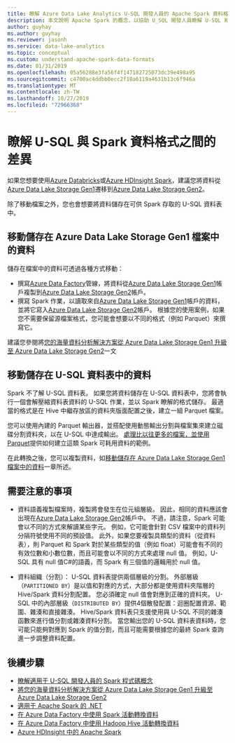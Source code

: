 ```yaml
---
title: 瞭解 Azure Data Lake Analytics U-SQL 開發人員的 Apache Spark 資料格式。
description: 本文說明 Apache Spark 的概念，以協助 U_SQL 開發人員瞭解 U-SQL 和 Spark 資料格式之間的差異。
author: guyhay
ms.author: guyhay
ms.reviewer: jasonh
ms.service: data-lake-analytics
ms.topic: conceptual
ms.custom: understand-apache-spark-data-formats
ms.date: 01/31/2019
ms.openlocfilehash: 05a56288e3fa56f4f147182725073dc39e498a95
ms.sourcegitcommit: c4700ac4ddbb0ecc2f10a6119a4631b13c6f946a
ms.translationtype: MT
ms.contentlocale: zh-TW
ms.lasthandoff: 10/27/2019
ms.locfileid: "72966368"
---
```

# <a name="understand-differences-between-u-sql-and-spark-data-formats"></a>瞭解 U-SQL 與 Spark 資料格式之間的差異

如果您想要使用[Azure Databricks](../azure-databricks/what-is-azure-databricks.md)或[Azure HDInsight Spark](../hdinsight/spark/apache-spark-overview.md)，建議您將資料從[Azure Data Lake Storage Gen1](../data-lake-store/data-lake-store-overview.md)遷移到[Azure Data Lake Storage Gen2](../storage/blobs/data-lake-storage-introduction.md)。

除了移動檔案之外，您也會想要將資料儲存在可供 Spark 存取的 U-SQL 資料表中。

## <a name="move-data-stored-in-azure-data-lake-storage-gen1-files"></a>移動儲存在 Azure Data Lake Storage Gen1 檔案中的資料

儲存在檔案中的資料可透過各種方式移動：

- 撰寫[Azure Data Factory](../data-factory/introduction.md)管線，將資料從[Azure Data Lake Storage Gen1](../data-lake-store/data-lake-store-overview.md)帳戶複製到[Azure Data Lake Storage Gen2](../storage/blobs/data-lake-storage-introduction.md)帳戶。
- 撰寫 Spark 作業，以讀取來自[Azure Data Lake Storage Gen1](../data-lake-store/data-lake-store-overview.md)帳戶的資料，並將它寫入[Azure Data Lake Storage Gen2](../storage/blobs/data-lake-storage-introduction.md)帳戶。 根據您的使用案例，如果您不需要保留源檔案格式，您可能會想要以不同的格式（例如 Parquet）來撰寫它。

建議您參閱將[您的海量資料分析解決方案從 Azure Data Lake Storage Gen1 升級至 Azure Data Lake Storage Gen2](../storage/blobs/data-lake-storage-upgrade.md)一文

## <a name="move-data-stored-in-u-sql-tables"></a>移動儲存在 U-SQL 資料表中的資料

Spark 不了解 U-SQL 資料表。 如果您將資料儲存在 U-SQL 資料表中，您將會執行一個會解壓縮資料表資料的 U-SQL 作業，並以 Spark 瞭解的格式儲存。 最適當的格式是在 Hive 中繼存放區的資料夾版面配置之後，建立一組 Parquet 檔案。

您可以使用內建的 Parquet 輸出器，並搭配使用動態輸出分割與檔案集來建立磁碟分割資料夾，以在 U-SQL 中達成輸出。 [處理比以往更多的檔案，並使用 Parquet](https://blogs.msdn.microsoft.com/azuredatalake/2018/06/11/process-more-files-than-ever-and-use-parquet-with-azure-data-lake-analytics)提供如何建立這類 Spark 可耗用資料的範例。

在此轉換之後，您可以複製資料，如[移動儲存在 Azure Data Lake Storage Gen1 檔案中的資料](#move-data-stored-in-azure-data-lake-storage-gen1-files)一章所述。

## <a name="caveats"></a>需要注意的事項

- 資料語義複製檔案時，複製將會發生在位元組層級。  因此，相同的資料應該會出現在[Azure Data Lake Storage Gen2](../storage/blobs/data-lake-storage-introduction.md)帳戶中。  不過，請注意，Spark 可能會以不同的方式來解讀某些字元。  例如，它可能會針對 CSV 檔案中的資料列分隔符號使用不同的預設值。
    此外，如果您要複製具類型的資料（從資料表），則 Parquet 和 Spark 對於某些類型的值（例如 float）可能會有不同的有效位數和小數位數，而且可能會以不同的方式來處理 null 值。 例如，U-SQL 具有 null 值C#的語義，而 Spark 有三個值的邏輯用於 null 值。

- 資料組織（分割）： U-SQL 資料表提供兩個層級的分割。 外部層級（`PARTITIONED BY`）是以值和對應的方式，大部分都是使用資料夾階層的 Hive/Spark 資料分割配置。 您必須確定 null 值會對應到正確的資料夾。 U-SQL 中的內部層級（`DISTRIBUTED BY`）提供4個散發配置：迴圈配置資源、範圍、雜湊和直接雜湊。
    Hive/Spark 資料表只支援使用與 U-SQL 不同的雜湊函數來進行值分割或雜湊資料分割。 當您輸出您的 U-SQL 資料表資料時，您可能只能夠對應到 Spark 的值分割，而且可能需要根據您的最終 Spark 查詢進一步調整資料配置。

## <a name="next-steps"></a>後續步驟

- [瞭解適用于 U-SQL 開發人員的 Spark 程式碼概念](data-lake-analytics-understand-spark-code-concepts.md)
- [將您的海量資料分析解決方案從 Azure Data Lake Storage Gen1 升級至 Azure Data Lake Storage Gen2](../storage/blobs/data-lake-storage-upgrade.md)
- [適用于 Apache Spark 的 .NET](https://docs.microsoft.com/dotnet/spark/what-is-apache-spark-dotnet)
- [在 Azure Data Factory 中使用 Spark 活動轉換資料](../data-factory/transform-data-using-spark.md)
- [在 Azure Data Factory 中使用 Hadoop Hive 活動轉換資料](../data-factory/transform-data-using-hadoop-hive.md)
- [Azure HDInsight 中的 Apache Spark](../hdinsight/spark/apache-spark-overview.md)
